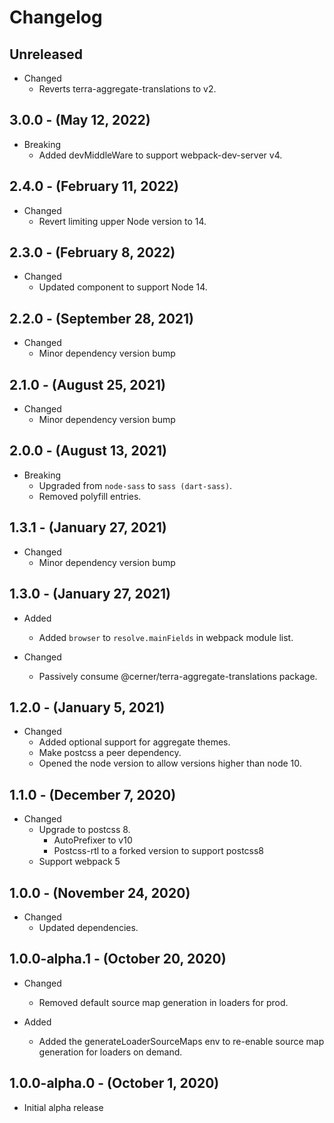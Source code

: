 # Changelog

## Unreleased

* Changed
  * Reverts terra-aggregate-translations to v2.

## 3.0.0 - (May 12, 2022)

* Breaking
  * Added devMiddleWare to support webpack-dev-server v4.

## 2.4.0 - (February 11, 2022)

* Changed
  * Revert limiting upper Node version to 14.

## 2.3.0 - (February 8, 2022)

* Changed
  * Updated component to support Node 14.
## 2.2.0 - (September 28, 2021)

* Changed
  * Minor dependency version bump

## 2.1.0 - (August 25, 2021)

* Changed
  * Minor dependency version bump

## 2.0.0 - (August 13, 2021)

* Breaking
  * Upgraded from `node-sass` to `sass (dart-sass)`.
  * Removed polyfill entries.

## 1.3.1 - (January 27, 2021)

* Changed
  * Minor dependency version bump

## 1.3.0 - (January 27, 2021)

* Added
  * Added `browser` to `resolve.mainFields` in webpack module list.

* Changed
  * Passively consume @cerner/terra-aggregate-translations package.

## 1.2.0 - (January 5, 2021)

* Changed
  * Added optional support for aggregate themes.
  * Make postcss a peer dependency.
  * Opened the node version to allow versions higher than node 10.

## 1.1.0 - (December 7, 2020)

* Changed
  * Upgrade to postcss 8.
    * AutoPrefixer to v10
    * Postcss-rtl to a forked version to support postcss8
  * Support webpack 5

## 1.0.0 - (November 24, 2020)

* Changed
  * Updated dependencies.

## 1.0.0-alpha.1 - (October 20, 2020)

* Changed
  * Removed default source map generation in loaders for prod.

* Added
  * Added the generateLoaderSourceMaps env to re-enable source map generation for loaders on demand.

## 1.0.0-alpha.0 - (October 1, 2020)

* Initial alpha release
